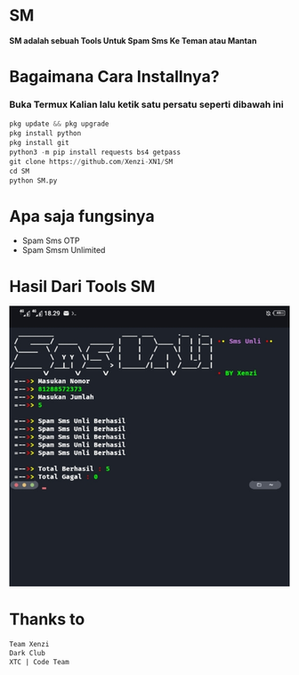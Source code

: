 # SM

#### SM adalah sebuah Tools Untuk Spam Sms Ke Teman atau Mantan 

# Bagaimana Cara Installnya?
### Buka Termux Kalian lalu ketik satu persatu seperti dibawah ini
```python
pkg update && pkg upgrade
pkg install python
pkg install git
python3 -m pip install requests bs4 getpass
git clone https://github.com/Xenzi-XN1/SM
cd SM
python SM.py
```

# Apa saja fungsinya
+ Spam Sms OTP
+ Spam Smsm Unlimited

# Hasil Dari Tools SM
![img](https://github.com/Xenzi-XN1/SM/blob/main/IMG_20220829_183017.jpg)

# Thanks to
```
Team Xenzi
Dark Club
XTC | Code Team
```

